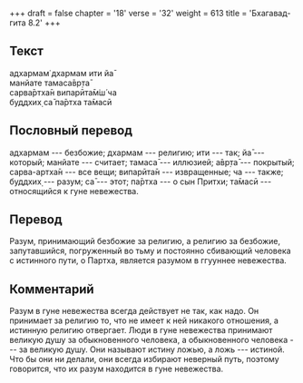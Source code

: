 +++
draft = false
chapter = '18'
verse = '32'
weight = 613
title = 'Бхагавад-гита 8.2'
+++
## Текст

адхармам̇ дхармам ити йа̄  
манйате тамаса̄вр̣та̄  
сарва̄ртха̄н випарӣта̄м̇ш́ ча  
буддхих̣ са̄ па̄ртха та̄масӣ

## Пословный перевод

адхармам --- безбожие; дхармам --- религию; ити --- так; йа̄ --- который;
манйате --- считает; тамаса̄ --- иллюзией; а̄вр̣та̄ --- покрытый;
сарва-артха̄н --- все вещи; випарӣта̄н --- извращенные; ча --- также;
буддхих̣ --- разум; са̄ --- этот; па̄ртха --- о сын Притхи; та̄масӣ ---
относящийся к гуне невежества.

## Перевод

Разум, принимающий безбожие за религию, а религию за безбожие,
запутавшийся, погруженный во тьму и постоянно сбивающий человека с
истинного пути, о Партха, является разумом в ггууннее невежества.

## Комментарий

Разум в гуне невежества всегда действует не так, как надо. Он принимает
за религию то, что не имеет к ней никакого отношения, а истинную религию
отвергает. Люди в гуне невежества принимают великую душу за
обыкновенного человека, а обыкновенного человека --- за великую душу.
Они называют истину ложью, а ложь --- истиной. Что бы они ни делали, они
всегда избирают неверный путь, поэтому говорится, что их разум находится
в гуне невежества.
